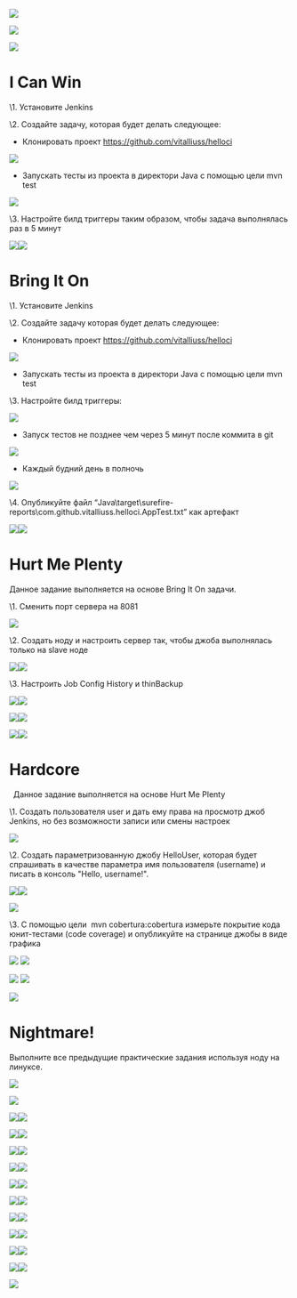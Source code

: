 ﻿![](Aspose.Words.0f5aaa83-fda8-4a4e-ad4a-08f93e39a1ff.001.png)

![](Aspose.Words.0f5aaa83-fda8-4a4e-ad4a-08f93e39a1ff.002.png)

![](Aspose.Words.0f5aaa83-fda8-4a4e-ad4a-08f93e39a1ff.003.png)


# **I Can Win**
\1. Установите Jenkins

\2. Создайте задачу, которая будет делать следующее:

- Клонировать проект <https://github.com/vitalliuss/helloci>

![](Aspose.Words.0f5aaa83-fda8-4a4e-ad4a-08f93e39a1ff.004.png)

- Запускать тесты из проекта в директори Java с помощью цели mvn test

![](Aspose.Words.0f5aaa83-fda8-4a4e-ad4a-08f93e39a1ff.005.png)

\3. Настройте билд триггеры таким образом, чтобы задача выполнялась раз в 5 минут

![](Aspose.Words.0f5aaa83-fda8-4a4e-ad4a-08f93e39a1ff.006.png)![](Aspose.Words.0f5aaa83-fda8-4a4e-ad4a-08f93e39a1ff.007.png)


# **Bring It On** 
\1. Установите Jenkins

\2. Создайте задачу которая будет делать следующее:

- Клонировать проект <https://github.com/vitalliuss/helloci>

![](Aspose.Words.0f5aaa83-fda8-4a4e-ad4a-08f93e39a1ff.008.png)

- Запускать тесты из проекта в директори Java с помощью цели mvn test

\3. Настройте билд триггеры: 

![](Aspose.Words.0f5aaa83-fda8-4a4e-ad4a-08f93e39a1ff.009.png)

- Запуск тестов не позднее чем через 5 минут после коммита в git

![](Aspose.Words.0f5aaa83-fda8-4a4e-ad4a-08f93e39a1ff.010.png)

- Каждый будний день в полночь

![](Aspose.Words.0f5aaa83-fda8-4a4e-ad4a-08f93e39a1ff.011.png)

\4. Опубликуйте файл “Java\target\surefire-reports\com.github.vitalliuss.helloci.AppTest.txt” как артефакт

![](Aspose.Words.0f5aaa83-fda8-4a4e-ad4a-08f93e39a1ff.012.png)![](Aspose.Words.0f5aaa83-fda8-4a4e-ad4a-08f93e39a1ff.013.png)


# **Hurt Me Plenty**
Данное задание выполняется на основе Bring It On задачи.

\1. Сменить порт сервера на 8081

![](Aspose.Words.0f5aaa83-fda8-4a4e-ad4a-08f93e39a1ff.014.png)

\2. Создать ноду и настроить сервер так, чтобы джоба выполнялась только на slave ноде

![](Aspose.Words.0f5aaa83-fda8-4a4e-ad4a-08f93e39a1ff.015.png)![](Aspose.Words.0f5aaa83-fda8-4a4e-ad4a-08f93e39a1ff.016.png)

\3. Настроить Job Config History и thinBackup

![](Aspose.Words.0f5aaa83-fda8-4a4e-ad4a-08f93e39a1ff.017.png)![](Aspose.Words.0f5aaa83-fda8-4a4e-ad4a-08f93e39a1ff.018.png)

![](Aspose.Words.0f5aaa83-fda8-4a4e-ad4a-08f93e39a1ff.019.png)![](Aspose.Words.0f5aaa83-fda8-4a4e-ad4a-08f93e39a1ff.020.png)

![](Aspose.Words.0f5aaa83-fda8-4a4e-ad4a-08f93e39a1ff.021.png)![](Aspose.Words.0f5aaa83-fda8-4a4e-ad4a-08f93e39a1ff.022.png)
# **Hardcore**
` `Данное задание выполняется на основе Hurt Me Plenty

\1. Создать пользователя user и дать ему права на просмотр джоб Jenkins, но без возможности записи или смены настроек

![](Aspose.Words.0f5aaa83-fda8-4a4e-ad4a-08f93e39a1ff.023.png)

\2. Создать параметризованную джобу HelloUser, которая будет спрашивать в качестве параметра имя пользователя (username) и писать в консоль "Hello, username!".

![](Aspose.Words.0f5aaa83-fda8-4a4e-ad4a-08f93e39a1ff.024.png)![](Aspose.Words.0f5aaa83-fda8-4a4e-ad4a-08f93e39a1ff.025.png)

![](Aspose.Words.0f5aaa83-fda8-4a4e-ad4a-08f93e39a1ff.026.png)

\3. С помощью цели  mvn cobertura:cobertura измерьте покрытие кода юнит-тестами (code coverage) и опубликуйте на странице джобы в виде графика

![](Aspose.Words.0f5aaa83-fda8-4a4e-ad4a-08f93e39a1ff.027.png) ![](Aspose.Words.0f5aaa83-fda8-4a4e-ad4a-08f93e39a1ff.028.png)

![](Aspose.Words.0f5aaa83-fda8-4a4e-ad4a-08f93e39a1ff.029.png) ![](Aspose.Words.0f5aaa83-fda8-4a4e-ad4a-08f93e39a1ff.030.png)

![](Aspose.Words.0f5aaa83-fda8-4a4e-ad4a-08f93e39a1ff.031.png)



# **Nightmare!**


Выполните все предыдущие практические задания используя ноду на линуксе.

![](Aspose.Words.0f5aaa83-fda8-4a4e-ad4a-08f93e39a1ff.032.png)

![](Aspose.Words.0f5aaa83-fda8-4a4e-ad4a-08f93e39a1ff.033.png)



![](Aspose.Words.0f5aaa83-fda8-4a4e-ad4a-08f93e39a1ff.034.png)![](Aspose.Words.0f5aaa83-fda8-4a4e-ad4a-08f93e39a1ff.035.png)

![](Aspose.Words.0f5aaa83-fda8-4a4e-ad4a-08f93e39a1ff.036.png)![](Aspose.Words.0f5aaa83-fda8-4a4e-ad4a-08f93e39a1ff.037.png)

![](Aspose.Words.0f5aaa83-fda8-4a4e-ad4a-08f93e39a1ff.038.png)![](Aspose.Words.0f5aaa83-fda8-4a4e-ad4a-08f93e39a1ff.039.png)

![](Aspose.Words.0f5aaa83-fda8-4a4e-ad4a-08f93e39a1ff.040.png)![](Aspose.Words.0f5aaa83-fda8-4a4e-ad4a-08f93e39a1ff.041.png)

![](Aspose.Words.0f5aaa83-fda8-4a4e-ad4a-08f93e39a1ff.042.png)![](Aspose.Words.0f5aaa83-fda8-4a4e-ad4a-08f93e39a1ff.043.png)

![](Aspose.Words.0f5aaa83-fda8-4a4e-ad4a-08f93e39a1ff.044.png)![](Aspose.Words.0f5aaa83-fda8-4a4e-ad4a-08f93e39a1ff.045.png)

![](Aspose.Words.0f5aaa83-fda8-4a4e-ad4a-08f93e39a1ff.046.png)![](Aspose.Words.0f5aaa83-fda8-4a4e-ad4a-08f93e39a1ff.047.png)

![](Aspose.Words.0f5aaa83-fda8-4a4e-ad4a-08f93e39a1ff.048.png)![](Aspose.Words.0f5aaa83-fda8-4a4e-ad4a-08f93e39a1ff.049.png)

![](Aspose.Words.0f5aaa83-fda8-4a4e-ad4a-08f93e39a1ff.050.png)![](Aspose.Words.0f5aaa83-fda8-4a4e-ad4a-08f93e39a1ff.051.png)

![](Aspose.Words.0f5aaa83-fda8-4a4e-ad4a-08f93e39a1ff.052.png)![](Aspose.Words.0f5aaa83-fda8-4a4e-ad4a-08f93e39a1ff.053.png)

![](Aspose.Words.0f5aaa83-fda8-4a4e-ad4a-08f93e39a1ff.054.png) 





